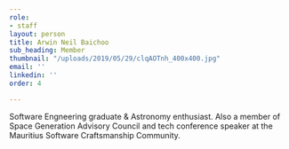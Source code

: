 ```yaml
---
role:
- staff
layout: person
title: Arwin Neil Baichoo
sub_heading: Member
thumbnail: "/uploads/2019/05/29/clqAOTnh_400x400.jpg"
email: ''
linkedin: ''
order: 4

---
```

Software Engneering graduate & Astronomy enthusiast. Also a member of Space Generation Advisory Council and tech conference speaker at the Mauritius Software Craftsmanship Community.